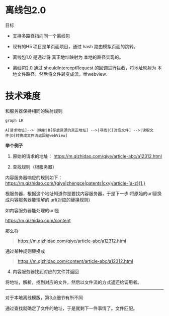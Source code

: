 # 离线包2.0

目标

- 支持多路径指向同一个离线包
-  现有的H5 项目是单页面项目，通过 hash 路由模拟页面的跳转。

- 离线包1.0 是通过将 真正地址映射为 本地的路径实现的。

- 离线包2.0 通过 shouldInterceptRequest 的回调进行拦截，将地址映射为 本地文件路径，然后将文件转变成流，给webview.


# 技术难度

 和服务器保持相同的映射规则

```mermaid
graph LR

A[请求地址]--> |映射|B[存放资源的真正地址] -->|寻找|C[对应文件] -->|读取文件|D[转换成文件流返回给webView]

```
 
 **举个例子**


1. 原始的请求的地址： https://m.qizhidao.com/qiye/article-abc/a12312.html 

2. 查找规则（根服务器）

内容服务器响应的规则如下：
https://m.qizhidao.com/(qiye|zhengce|patents|cxy)/article-[a-z]{1,}


根服务器，根据这个地址知道你是要找内容服务器，于是下一步:将原始的url替换成内容服务器能理解的 url(对应的替换规则)

如内容服务器能处理的url是

https://m.qizhidao.com/content

那么将 
>  https://m.qizhidao.com/qiye/article-abc/a12312.html 

通过某种规则替换成

>  https://m.qizhidao.com/content/article-abc/a12312.html 


4. 内容服务器找到对应的文件并返回
  
  将地址，解析，找到对应的文件，然后以文件流的方式返还给调用者。


******


对于本地离线模版，第3点细节有所不同


通过查找就确定了文件的地址，于是就剩下一件事情了。文件匹配。

 

